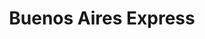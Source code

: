---
title: "Buenos Aires Express"
url: /ciudad-autonoma-de-buenos-aires/buenos-aires-express/
shop: quiosco
---